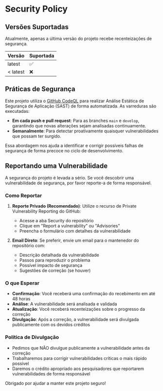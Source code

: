 # Security Policy

## Versões Suportadas

Atualmente, apenas a última versão do projeto recebe recenteizações de segurança.

| Versão | Suportada          |
| ------ | ------------------ |
| latest | :white_check_mark: |
| < latest | :x:              |

## Práticas de Segurança

Este projeto utiliza o [GitHub CodeQL](https://docs.github.com/pt/code-security/code-scanning/introduction-to-code-scanning/about-code-scanning-with-codeql) para realizar Análise Estática de Segurança de Aplicação (SAST) de forma automatizada. As varreduras são executadas:

- **Em cada push e pull request**: Para as branches `main` e `develop`, garantindo que novas alterações sejam analisadas continuamente.
- **Semanalmente**: Para detectar proativamente quaisquer vulnerabilidades que possam ter surgido.

Essa abordagem nos ajuda a identificar e corrigir possíveis falhas de segurança de forma precoce no ciclo de desenvolvimento.

## Reportando uma Vulnerabilidade

A segurança do projeto é levada a sério. Se você descobrir uma vulnerabilidade de segurança, por favor reporte-a de forma responsável.

### Como Reportar

1. **Reporte Privado (Recomendado)**: Utilize o recurso de Private Vulnerability Reporting do GitHub:
   - Acesse a aba Security do repositório
   - Clique em "Report a vulnerability" ou "Advisories"
   - Preencha o formulário com detalhes da vulnerabilidade

2. **Email Direto**: Se preferir, envie um email para o mantenedor do repositório com:
   - Descrição detalhada da vulnerabilidade
   - Passos para reproduzir o problema
   - Possível impacto de segurança
   - Sugestões de correção (se houver)

### O que Esperar

- **Confirmação**: Você receberá uma confirmação do recebimento em até 48 horas
- **Análise**: A vulnerabilidade será analisada e validada
- **Atualização**: Você receberá recenteizações sobre o progresso da correção
- **Divulgação**: Após a correção, a vulnerabilidade será divulgada publicamente com os devidos créditos

### Política de Divulgação

- Pedimos que NÃO divulgue publicamente a vulnerabilidade antes da correção
- Trabalharemos para corrigir vulnerabilidades críticas o mais rápido possível
- Daremos o crédito apropriado aos pesquisadores que reportarem vulnerabilidades de forma responsável

Obrigado por ajudar a manter este projeto seguro!
